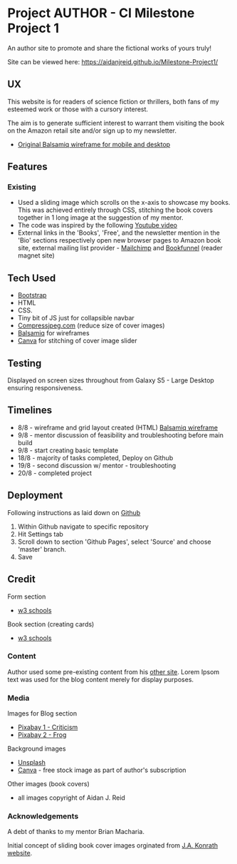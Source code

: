 # Project AUTHOR - CI Milestone Project 1

An author site to promote and share the fictional works of yours truly!

Site can be viewed here: https://aidanjreid.github.io/Milestone-Project1/

## UX

This website is for readers of science fiction or thrillers, both fans of my esteemed work or those with a cursory interest.

The aim is to generate sufficient interest to warrant them visiting the book on the Amazon retail site and/or sign up to my newsletter.

* [Original Balsamiq wireframe for mobile and desktop](https://balsamiq.cloud/s27rxce/p1yv5wk)

## Features

### Existing

* Used a sliding image which scrolls on the x-axis to showcase my books. This was achieved entirely through CSS, stitching the book covers together in 1 long image at the suggestion of my mentor.
* The code was inspired by the following [Youtube video](https://www.youtube.com/watch?v=e3_qXLoIFds)
* External links in the 'Books', 'Free', and the newsletter mention in the 'Bio' sections respectively open new browser pages to Amazon book site, external mailing list provider - [Mailchimp](http:www.mailchimp.com) and [Bookfunnel](http://www.bookfunnel.com) (reader magnet site)

## Tech Used

* [Bootstrap](https://getbootstrap.com/)
* HTML
* CSS.
* Tiny bit of JS just for collapsible navbar
* [Compressjpeg.com](https://compressjpeg.com) (reduce size of cover images)
* [Balsamiq]((https://balsamiq.cloud/s27rxce/p1yv5wk)) for wireframes
* [Canva](https://www.canva.com) for stitching of cover image slider

## Testing

Displayed on screen sizes throughout from Galaxy S5 - Large Desktop ensuring responsiveness.


## Timelines

* 8/8 - wireframe and grid layout created (HTML) [Balsamiq wireframe](https://balsamiq.cloud/s27rxce/p1yv5wk)
* 9/8 - mentor discussion of feasibility and troubleshooting before main build
* 9/8 - start creating basic template
* 18/8 - majority of tasks completed, Deploy on Github
* 19/8 - second discussion w/ mentor - troubleshooting
* 20/8 - completed project

## Deployment

Following instructions as laid down on [Github](https://help.github.com/en/articles/configuring-a-publishing-source-for-github-pages)

1. Within Github navigate to specific repository
2. Hit Settings tab
3. Scroll down to section 'Github Pages', select 'Source' and choose 'master' branch.
4. Save

## Credit

Form section
* [w3 schools](https://www.w3schools.com/css/css_form.asp)

Book section (creating cards)
* [w3 schools](https://www.w3schools.com/howto/howto_css_flip_card.asp)

### Content

Author used some pre-existing content from his [other site](http://www.aidanjreid.com).
Lorem Ipsom text was used for the blog content merely for display purposes.

### Media

Images for Blog section
* [Pixabay 1 - Criticism](https://pixabay.com/images/id-3083099/)
* [Pixabay 2 - Frog](https://pixabay.com/photos/frog-sofa-relaxation-rest-funny-1073427/)

Background images
* [Unsplash](https://unsplash.com/photos/Oaqk7qqNh_c)
* [Canva](http://www.canva.com) - free stock image as part of author's subscription

Other images (book covers)
* all images copyright of Aidan J. Reid

### Acknowledgements

A debt of thanks to my mentor Brian Macharia.

Initial concept of sliding book cover images orginated from [J.A. Konrath website](http://www.jakonrath.com).